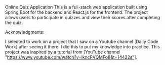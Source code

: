 Online Quiz Application
This is a full-stack web application built using Spring Boot for the backend and React.js for the frontend. The project allows users to participate in quizzes and view their scores after completing the quiz.

Acknowledgments:

I selected to work on a project that I saw on a Youtube channel [Daily Code Work] after seeing it there. I did this to put my knowledge into practice.
This project was inspired by a tutorial from [YouTube channel "https://www.youtube.com/watch?v=IkncPVQMFo8&t=14422s"].
